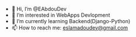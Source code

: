 - 👋 Hi, I’m @EAbdouDev
- 👀 I’m interested in WebApps Devlopment
- 🌱 I’m currently learning Backend(Django-Python)
- 📫 How to reach me: eslamadoudev@gmail.com

